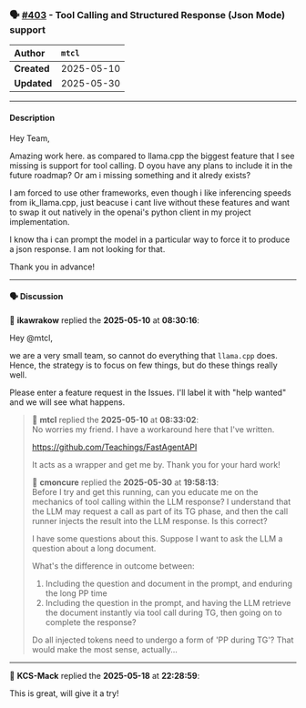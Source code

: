 ### 🗣️ [#403](https://github.com/ikawrakow/ik_llama.cpp/discussions/403) - Tool Calling and Structured Response (Json Mode) support

| **Author** | `mtcl` |
| :--- | :--- |
| **Created** | 2025-05-10 |
| **Updated** | 2025-05-30 |

---

#### Description

Hey Team,

Amazing work here. as compared to llama.cpp the biggest feature that I see missing is support for tool calling. D oyou have any plans to include it in the future roadmap? Or am i missing something and it alredy exists?

I am forced to use other frameworks, even though i like inferencing speeds from ik_llama.cpp, just beacuse i cant live without these features and want to swap it out natively in the openai's python client in my project implementation. 

I know tha i can prompt the model in a particular way to force it to produce a json response. I am not looking for that.

Thank you in advance!

---

#### 🗣️ Discussion

👤 **ikawrakow** replied the **2025-05-10** at **08:30:16**:<br>

Hey @mtcl,

we are a very small team, so cannot do everything that `llama.cpp` does. Hence, the strategy is to focus on few things, but do these things really well.

Please enter a feature request in the Issues. I'll label it with "help wanted" and we will see what happens.

> 👤 **mtcl** replied the **2025-05-10** at **08:33:02**:<br>
> No worries my friend. I have a workaround here that I've written.
> 
> https://github.com/Teachings/FastAgentAPI
> 
> It acts as a wrapper and get me by. Thank you for your hard work!
> 
> 👤 **cmoncure** replied the **2025-05-30** at **19:58:13**:<br>
> Before I try and get this running, can you educate me on the mechanics of tool calling within the LLM response? I understand that the LLM may request a call as part of its TG phase, and then the call runner injects the result into the LLM response. Is this correct? 
> 
> I have some questions about this.  Suppose I want to ask the LLM a question about a long document.
> 
> What's the difference in outcome between:
> 1) Including the question and document in the prompt, and enduring the long PP time
> 2) Including the question in the prompt, and having the LLM retrieve the document instantly via tool call during TG, then going on to complete the response?
> 
> Do all injected tokens need to undergo a form of 'PP during TG'?  That would make the most sense, actually...

---

👤 **KCS-Mack** replied the **2025-05-18** at **22:28:59**:<br>

This is great, will give it a try!